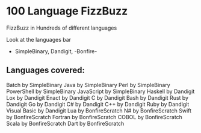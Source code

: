 # 100 Language FizzBuzz
FizzBuzz in Hundreds of different languages

Look at the languages bar

- SimpleBinary, Dandigit, -Bonfire-

## Languages covered:

Batch by SimpleBinary
Java by SimpleBinary
Perl by SimpleBinary
PowerShell by SimpleBinary
JavaScript by SimpleBinary
Haskell by Dandigit
Lox by Dandigit
Enact by Dandigit
C by Dandigit
Bash by Dandigit
Rust by Dandigit
Go by Dandigit
C# by Dandigit
C++ by Dandigit
Ruby by Dandigit
Visual Basic by Dandigit
Lua by BonfireScratch
N# by BonfireScratch
Swift by BonfireScratch
Fortran by BonfireScratch
COBOL by BonfireScratch
Scala by BonfireScratch
Dart by BonfireScratch
